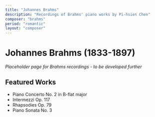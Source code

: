 ```yaml
---
title: "Johannes Brahms"
description: "Recordings of Brahms' piano works by Pi-hsien Chen"
composer: "brahms"
period: "romantic"
layout: "composer"
---
```


# Johannes Brahms (1833-1897)

*Placeholder page for Brahms recordings - to be developed further*

## Featured Works
- Piano Concerto No. 2 in B-flat major
- Intermezzi Op. 117
- Rhapsodies Op. 79
- Piano Sonata No. 3